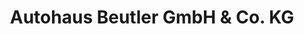 ---
title: "Autohaus Beutler GmbH & Co. KG"
url: /bad-essen/autohaus-beutler-gmbh-und-co-kg/
shop: Autohaus
---